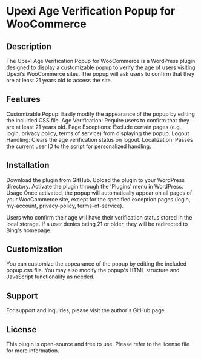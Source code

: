 # Upexi Age Verification Popup for WooCommerce
## Description
The Upexi Age Verification Popup for WooCommerce is a WordPress plugin designed to display a customizable popup to verify the age of users visiting Upexi's WooCommerce sites. The popup will ask users to confirm that they are at least 21 years old to access the site.

## Features
Customizable Popup: Easily modify the appearance of the popup by editing the included CSS file.
Age Verification: Require users to confirm that they are at least 21 years old.
Page Exceptions: Exclude certain pages (e.g., login, privacy policy, terms of service) from displaying the popup.
Logout Handling: Clears the age verification status on logout.
Localization: Passes the current user ID to the script for personalized handling.

## Installation
Download the plugin from GitHub.
Upload the plugin to your WordPress directory.
Activate the plugin through the 'Plugins' menu in WordPress.
Usage
Once activated, the popup will automatically appear on all pages of your WooCommerce site, except for the specified exception pages (login, my-account, privacy-policy, terms-of-service).

Users who confirm their age will have their verification status stored in the local storage. If a user denies being 21 or older, they will be redirected to Bing's homepage.

## Customization
You can customize the appearance of the popup by editing the included popup.css file. You may also modify the popup's HTML structure and JavaScript functionality as needed.

## Support
For support and inquiries, please visit the author's GitHub page.

## License
This plugin is open-source and free to use. Please refer to the license file for more information.